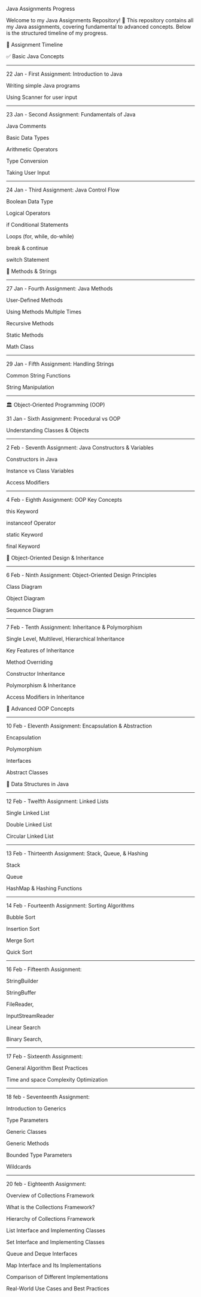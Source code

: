 Java Assignments Progress

Welcome to my Java Assignments Repository! 🚀 This repository contains all my Java assignments, covering fundamental to advanced concepts. Below is the structured timeline of my progress.

📌 Assignment Timeline

✅ Basic Java Concepts
*************************************************************************************
22 Jan - First Assignment: Introduction to Java

Writing simple Java programs

Using Scanner for user input
*************************************************************************************
23 Jan - Second Assignment: Fundamentals of Java

Java Comments

Basic Data Types

Arithmetic Operators

Type Conversion

Taking User Input
**************************************************************************************
24 Jan - Third Assignment: Java Control Flow

Boolean Data Type

Logical Operators

if Conditional Statements

Loops (for, while, do-while)

break & continue

switch Statement

🔹 Methods & Strings
****************************************************************************************
27 Jan - Fourth Assignment: Java Methods

User-Defined Methods

Using Methods Multiple Times

Recursive Methods

Static Methods

Math Class
****************************************************************************************
29 Jan - Fifth Assignment: Handling Strings

Common String Functions

String Manipulation
****************************************************************************************
🏛 Object-Oriented Programming (OOP)

31 Jan - Sixth Assignment: Procedural vs OOP

Understanding Classes & Objects
****************************************************************************************
2 Feb - Seventh Assignment: Java Constructors & Variables

Constructors in Java

Instance vs Class Variables

Access Modifiers
*****************************************************************************************
4 Feb - Eighth Assignment: OOP Key Concepts

this Keyword

instanceof Operator

static Keyword

final Keyword

📐 Object-Oriented Design & Inheritance
******************************************************************************************
6 Feb - Ninth Assignment: Object-Oriented Design Principles

Class Diagram

Object Diagram

Sequence Diagram
*******************************************************************************************
7 Feb - Tenth Assignment: Inheritance & Polymorphism

Single Level, Multilevel, Hierarchical Inheritance

Key Features of Inheritance

Method Overriding

Constructor Inheritance

Polymorphism & Inheritance

Access Modifiers in Inheritance

🔏 Advanced OOP Concepts
********************************************************************************************
10 Feb - Eleventh Assignment: Encapsulation & Abstraction

Encapsulation

Polymorphism

Interfaces

Abstract Classes

🔗 Data Structures in Java
*********************************************************************************************
12 Feb - Twelfth Assignment: Linked Lists

Single Linked List

Double Linked List

Circular Linked List
**********************************************************************************************
13 Feb - Thirteenth Assignment: Stack, Queue, & Hashing

Stack

Queue

HashMap & Hashing Functions
**********************************************************************************************
14 Feb - Fourteenth Assignment: Sorting Algorithms

Bubble Sort

Insertion Sort

Merge Sort

Quick Sort
************************************************************************************************
16 Feb - Fifteenth Assignment:

StringBuilder

StringBuffer

FileReader, 

InputStreamReader

Linear Search 

Binary Search,
*************************************************************************************************
17 Feb - Sixteenth Assignment:

General Algorithm Best Practices

Time and space Complexity Optimization

*************************************************************************************************
18 feb - Seventeenth Assignment:

Introduction to Generics

Type Parameters

Generic Classes

Generic Methods

Bounded Type Parameters

Wildcards

**************************************************************************************************
20 feb - Eighteenth Assignment:

Overview of Collections Framework

What is the Collections Framework?

Hierarchy of Collections Framework

List Interface and Implementing Classes

Set Interface and Implementing Classes

Queue and Deque Interfaces

Map Interface and Its Implementations

Comparison of Different Implementations

Real-World Use Cases and Best Practices

